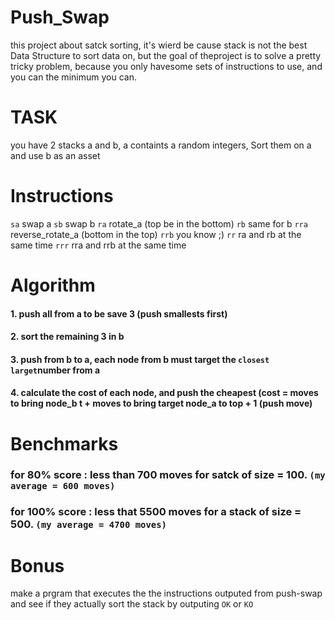 # Push_Swap
this project about satck sorting, it's wierd be cause stack is not the best Data Structure to sort data on, but the goal of theproject is to solve a pretty tricky problem, because you only havesome sets of instructions to use, and you can the minimum you can.
# TASK
you have 2 stacks a and b, a containts a random integers, Sort them on a and use b as an asset
# Instructions
`sa` swap a
`sb` swap b
`ra` rotate_a (top be in the bottom)
`rb` same for b
`rra` reverse_rotate_a (bottom in the top)
`rrb` you know ;)
`rr` ra and rb at the same time
`rrr` rra and rrb at the same time
# Algorithm
  #### 1. push all from a to be save 3 (push smallests first)
  #### 2. sort the remaining 3 in b
  #### 3. push from b to a, each node from b must target the `closest larget`number from a
  #### 4. calculate the cost of each node, and push the cheapest (cost = moves to bring node_b t + moves to bring target node_a to top + 1 (push move)

# Benchmarks
  ### for 80% score : less than 700 moves for satck of size = 100. `(my average = 600 moves)`
  ### for 100% score : less that 5500 moves for a stack of size = 500. `(my average = 4700 moves)`

# Bonus
make a prgram that executes the the instructions outputed from push-swap and see if they actually sort the stack by outputing `OK` or  `KO`
